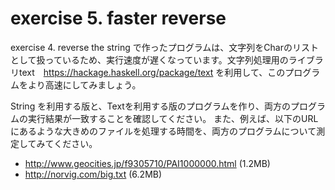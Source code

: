 # exercise 5. faster reverse

exercise 4. reverse the string で作ったプログラムは、文字列をCharのリストとして扱っているため、実行速度が遅くなっています。文字列処理用のライブラリtext　https://hackage.haskell.org/package/text を利用して、このプログラムをより高速にしてみましょう。

String を利用する版と、Textを利用する版のプログラムを作り、両方のプログラムの実行結果が一致することを確認してください。
また、例えば、以下のURLにあるような大きめのファイルを処理する時間を、両方のプログラムについて測定してみてください。

* http://www.geocities.jp/f9305710/PAI1000000.html (1.2MB)
* http://norvig.com/big.txt (6.2MB)

